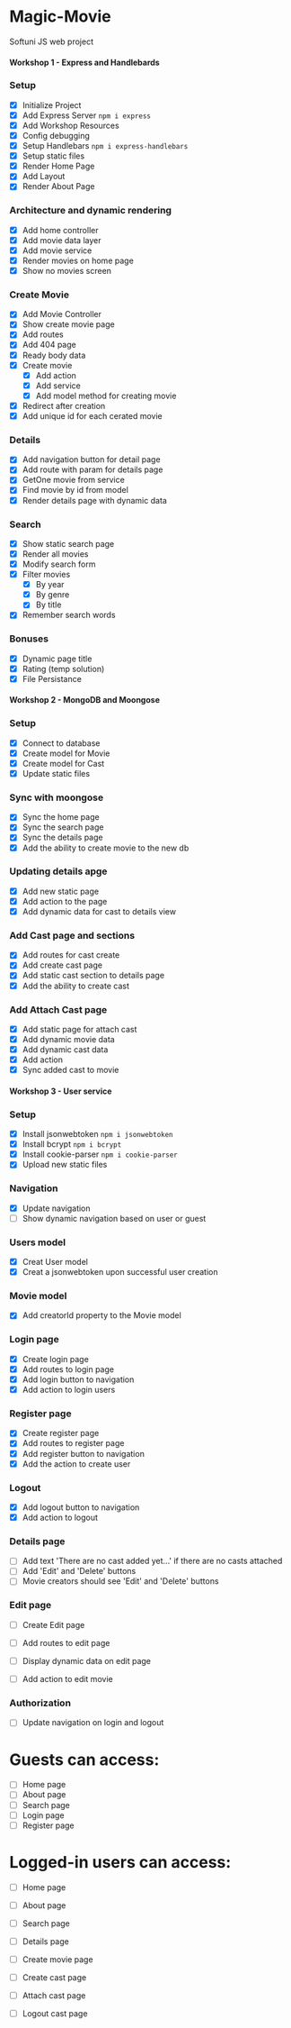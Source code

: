 # Magic-Movie
Softuni JS web project

#### Workshop 1 - Express and Handlebards
### Setup
 - [x] Initialize Project
 - [x] Add Express Server `npm i express`
 - [x] Add Workshop Resources
 - [x] Config debugging
 - [x] Setup Handlebars `npm i express-handlebars`
 - [x] Setup static files
 - [x] Render Home Page
 - [x] Add Layout
 - [x] Render About Page
### Architecture and dynamic rendering
 - [x] Add home controller
 - [x] Add movie data layer
 - [x] Add movie service
 - [x] Render movies on home page
 - [x] Show no movies screen
### Create Movie
 - [x] Add Movie Controller
 - [x] Show create movie page
 - [x] Add routes
 - [x] Add 404 page
 - [x] Ready body data
 - [x] Create movie
   - [x] Add action
   - [x] Add service
   - [x] Add model method for creating movie
 - [x] Redirect after creation
 - [x] Add unique id for each cerated movie
### Details
 - [x] Add navigation button for detail page
 - [x] Add route with param for details page 
 - [x] GetOne movie from service
 - [x] Find movie by id from model
 - [x] Render details page with dynamic data
### Search
 - [x] Show static search page
 - [x] Render all movies
 - [x] Modify search form
 - [x] Filter movies
   - [x] By year
   - [x] By genre
   - [x] By title 
 - [x] Remember search words
### Bonuses
 - [x] Dynamic page title
 - [x] Rating (temp solution)
 - [x] File Persistance

#### Workshop 2 - MongoDB and Moongose
### Setup
- [x] Connect to database
- [x] Create model for Movie
- [x] Create model for Cast
- [x] Update static files
### Sync with moongose
- [x] Sync the home page
- [x] Sync the search page
- [X] Sync the details page
- [x] Add the ability to create movie to the new db
### Updating details apge
- [x] Add new static page
- [x] Add action to the page
- [x] Add dynamic data for cast to details view
### Add Cast page and sections
- [x] Add routes for cast create
- [x] Add create cast page  
- [x] Add static cast section to details page
- [x] Add the ability to create cast
### Add Attach Cast page
- [x] Add static page for attach cast
- [x] Add dynamic movie data
- [x] Add dynamic cast data
- [x] Add action
- [x] Sync added cast to movie

#### Workshop 3 - User service
### Setup
- [x] Install jsonwebtoken `npm i jsonwebtoken`
- [x] Install bcrypt `npm i bcrypt`
- [x] Install cookie-parser `npm i cookie-parser`
- [x] Upload new static files

### Navigation
- [x] Update navigation
- [ ] Show dynamic navigation based on user or guest

### Users model
- [x] Creat User model
- [x] Creat a jsonwebtoken upon successful user creation

### Movie model
- [x] Add creatorId property to the Movie model

### Login page
- [x] Create login page
- [x] Add routes to login page
- [x] Add login button to navigation
- [x] Add action to login users

### Register page
- [x] Create register page
- [x] Add routes to register page
- [x] Add register button to navigation
- [x] Add the action to create user

### Logout
- [x] Add logout button to navigation
- [x] Add action to logout

### Details page
- [ ] Add text 'There are no cast added yet...' if there are no casts attached
- [ ] Add 'Edit' and 'Delete' buttons
- [ ] Movie creators should see 'Edit' and 'Delete' buttons

### Edit page
- [ ] Create Edit page
- [ ] Add routes to edit page
- [ ] Display dynamic data on edit page
- [ ] Add action to edit movie


### Authorization
- [ ] Update navigation on login and logout
# Guests can access:
- [ ] Home page
- [ ] About page
- [ ] Search page
- [ ] Login page
- [ ] Register page
# Logged-in users can access:
- [ ] Home page
- [ ] About page
- [ ] Search page
- [ ] Details page
- [ ] Create movie page
- [ ] Create cast page
- [ ] Attach cast page
- [ ] Logout cast page
























